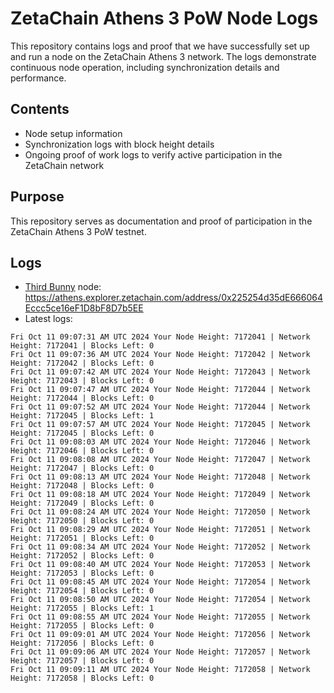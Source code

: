 # ZetaChain Athens 3 PoW Node Logs
This repository contains logs and proof that we have successfully set up and run a node on the ZetaChain Athens 3 network. The logs demonstrate continuous node operation, including synchronization details and performance.

## Contents
- Node setup information
- Synchronization logs with block height details
- Ongoing proof of work logs to verify active participation in the ZetaChain network

## Purpose
This repository serves as documentation and proof of participation in the ZetaChain Athens 3 PoW testnet.

## Logs

- [Third Bunny](https://thirdbunny.xyz/) node: https://athens.explorer.zetachain.com/address/0x225254d35dE666064Eccc5ce16eF1D8bF8D7b5EE
- Latest logs:
```
Fri Oct 11 09:07:31 AM UTC 2024 Your Node Height: 7172041 | Network Height: 7172041 | Blocks Left: 0
Fri Oct 11 09:07:36 AM UTC 2024 Your Node Height: 7172042 | Network Height: 7172042 | Blocks Left: 0
Fri Oct 11 09:07:42 AM UTC 2024 Your Node Height: 7172043 | Network Height: 7172043 | Blocks Left: 0
Fri Oct 11 09:07:47 AM UTC 2024 Your Node Height: 7172044 | Network Height: 7172044 | Blocks Left: 0
Fri Oct 11 09:07:52 AM UTC 2024 Your Node Height: 7172044 | Network Height: 7172045 | Blocks Left: 1
Fri Oct 11 09:07:57 AM UTC 2024 Your Node Height: 7172045 | Network Height: 7172045 | Blocks Left: 0
Fri Oct 11 09:08:03 AM UTC 2024 Your Node Height: 7172046 | Network Height: 7172046 | Blocks Left: 0
Fri Oct 11 09:08:08 AM UTC 2024 Your Node Height: 7172047 | Network Height: 7172047 | Blocks Left: 0
Fri Oct 11 09:08:13 AM UTC 2024 Your Node Height: 7172048 | Network Height: 7172048 | Blocks Left: 0
Fri Oct 11 09:08:18 AM UTC 2024 Your Node Height: 7172049 | Network Height: 7172049 | Blocks Left: 0
Fri Oct 11 09:08:24 AM UTC 2024 Your Node Height: 7172050 | Network Height: 7172050 | Blocks Left: 0
Fri Oct 11 09:08:29 AM UTC 2024 Your Node Height: 7172051 | Network Height: 7172051 | Blocks Left: 0
Fri Oct 11 09:08:34 AM UTC 2024 Your Node Height: 7172052 | Network Height: 7172052 | Blocks Left: 0
Fri Oct 11 09:08:40 AM UTC 2024 Your Node Height: 7172053 | Network Height: 7172053 | Blocks Left: 0
Fri Oct 11 09:08:45 AM UTC 2024 Your Node Height: 7172054 | Network Height: 7172054 | Blocks Left: 0
Fri Oct 11 09:08:50 AM UTC 2024 Your Node Height: 7172054 | Network Height: 7172055 | Blocks Left: 1
Fri Oct 11 09:08:55 AM UTC 2024 Your Node Height: 7172055 | Network Height: 7172055 | Blocks Left: 0
Fri Oct 11 09:09:01 AM UTC 2024 Your Node Height: 7172056 | Network Height: 7172056 | Blocks Left: 0
Fri Oct 11 09:09:06 AM UTC 2024 Your Node Height: 7172057 | Network Height: 7172057 | Blocks Left: 0
Fri Oct 11 09:09:11 AM UTC 2024 Your Node Height: 7172058 | Network Height: 7172058 | Blocks Left: 0
```
